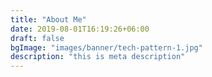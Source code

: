 ```yaml
---
title: "About Me"
date: 2019-08-01T16:19:26+06:00
draft: false
bgImage: "images/banner/tech-pattern-1.jpg"
description: "this is meta description"
---
```



